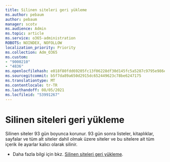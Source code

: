 ```yaml
---
title: Silinen siteleri geri yükleme
ms.author: pebaum
author: pebaum
manager: scotv
ms.audience: Admin
ms.topic: article
ms.service: o365-administration
ROBOTS: NOINDEX, NOFOLLOW
localization_priority: Priority
ms.collection: Adm_O365
ms.custom:
- "9000210"
- "4836"
ms.openlocfilehash: e018f80fdd69205fc13f06228df30d145fc5a5287c9795e986e96cdee3e7a67c
ms.sourcegitcommit: b5f7da89a650d2915dc652449623c78be6247175
ms.translationtype: MT
ms.contentlocale: tr-TR
ms.lasthandoff: 08/05/2021
ms.locfileid: "53991267"
---
```

# <a name="restore-deleted-sites"></a>Silinen siteleri geri yükleme

Silinen siteler 93 gün boyunca korunur. 93 gün sonra listeler, kitaplıklar, sayfalar ve tüm alt siteler dahil olmak üzere siteler ve bu sitelere ait tüm içerik ile ayarlar kalıcı olarak silinir.

- Daha fazla bilgi için bkz. [Silinen siteleri geri yükleme](https://docs.microsoft.com/sharepoint/restore-deleted-site-collection).
